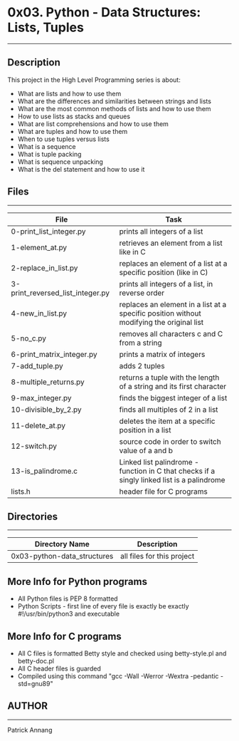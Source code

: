 # 0x03. Python - Data Structures: Lists, Tuples
---
## Description

This project in the High Level Programming series is about:
* What are lists and how to use them
* What are the differences and similarities between strings and lists
* What are the most common methods of lists and how to use them
* How to use lists as stacks and queues
* What are list comprehensions and how to use them
* What are tuples and how to use them
* When to use tuples versus lists
* What is a sequence
* What is tuple packing
* What is sequence unpacking
* What is the del statement and how to use it

## Files
---
File|Task
---|---
0-print_list_integer.py | prints all integers of a list
1-element_at.py | retrieves an element from a list like in C
2-replace_in_list.py | replaces an element of a list at a specific position (like in C)
3-print_reversed_list_integer.py | prints all integers of a list, in reverse order
4-new_in_list.py | replaces an element in a list at a specific position without modifying the original list
5-no_c.py | removes all characters c and C from a string
6-print_matrix_integer.py | prints a matrix of integers
7-add_tuple.py | adds 2 tuples
8-multiple_returns.py | returns a tuple with the length of a string and its first character
9-max_integer.py | finds the biggest integer of a list
10-divisible_by_2.py | finds all multiples of 2 in a list
11-delete_at.py | deletes the item at a specific position in a list
12-switch.py | source code in order to switch value of a and b
13-is_palindrome.c | Linked list palindrome - function in C that checks if a singly linked list is a palindrome
lists.h | header file for C programs

## Directories
---
Directory Name | Description
---|---
0x03-python-data_structures | all files for this project

## More Info for Python programs
* All Python files is PEP 8 formatted
* Python Scripts - first line of every file is exactly be exactly #!/usr/bin/python3 and executable

## More Info for C programs
* All C files is formatted Betty style and checked using betty-style.pl and betty-doc.pl
* All C header files is guarded
* Compiled using this command "gcc -Wall -Werror -Wextra -pedantic -std=gnu89"

## AUTHOR
---
Patrick Annang